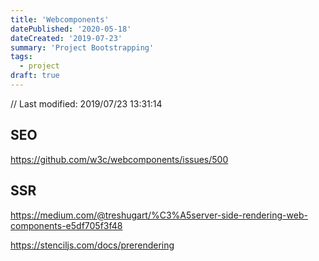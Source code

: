 ```yaml
---
title: 'Webcomponents'
datePublished: '2020-05-18'
dateCreated: '2019-07-23'
summary: 'Project Bootstrapping'
tags:
  - project
draft: true
---
```


// Last modified: 2019/07/23 13:31:14

## SEO

https://github.com/w3c/webcomponents/issues/500

## SSR

https://medium.com/@treshugart/%C3%A5server-side-rendering-web-components-e5df705f3f48

https://stenciljs.com/docs/prerendering
